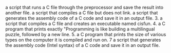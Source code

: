 a script that runs a C file through the preprocessor and save the result into another file.
 a script that compiles a C file but does not link.
a script that generates the assembly code of a C code and save it in an output file.
3. a script that compiles a C file and creates an executable named cisfun.
4. a C program that prints exactly "Programming is like building a multilingual puzzle, followed by a new line.
5.  a C program that prints the size of various types on the computer it is compiled and run on.
7 a script that generates the assembly code (Intel syntax) of a C code and save it in an output file.
